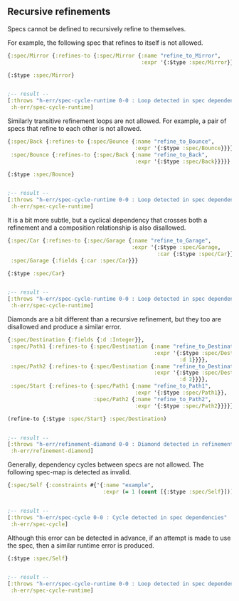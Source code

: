 <!---
  This markdown file was generated. Do not edit.
  -->

## Recursive refinements

Specs cannot be defined to recursively refine to themselves.

For example, the following spec that refines to itself is not allowed.

```clojure
{:spec/Mirror {:refines-to {:spec/Mirror {:name "refine_to_Mirror",
                                          :expr '{:$type :spec/Mirror}}}}}
```

```clojure
{:$type :spec/Mirror}


;-- result --
[:throws "h-err/spec-cycle-runtime 0-0 : Loop detected in spec dependencies"
 :h-err/spec-cycle-runtime]
```

Similarly transitive refinement loops are not allowed. For example, a pair of specs that refine to each other is not allowed.

```clojure
{:spec/Back {:refines-to {:spec/Bounce {:name "refine_to_Bounce",
                                        :expr '{:$type :spec/Bounce}}}},
 :spec/Bounce {:refines-to {:spec/Back {:name "refine_to_Back",
                                        :expr '{:$type :spec/Back}}}}}
```

```clojure
{:$type :spec/Bounce}


;-- result --
[:throws "h-err/spec-cycle-runtime 0-0 : Loop detected in spec dependencies"
 :h-err/spec-cycle-runtime]
```

It is a bit more subtle, but a cyclical dependency that crosses both a refinement and a composition relationship is also disallowed.

```clojure
{:spec/Car {:refines-to {:spec/Garage {:name "refine_to_Garage",
                                       :expr '{:$type :spec/Garage,
                                               :car {:$type :spec/Car}}}}},
 :spec/Garage {:fields {:car :spec/Car}}}
```

```clojure
{:$type :spec/Car}


;-- result --
[:throws "h-err/spec-cycle-runtime 0-0 : Loop detected in spec dependencies"
 :h-err/spec-cycle-runtime]
```

Diamonds are a bit different than a recursive refinement, but they too are disallowed and produce a similar error.

```clojure
{:spec/Destination {:fields {:d :Integer}},
 :spec/Path1 {:refines-to {:spec/Destination {:name "refine_to_Destination",
                                              :expr '{:$type :spec/Destination,
                                                      :d 1}}}},
 :spec/Path2 {:refines-to {:spec/Destination {:name "refine_to_Destination",
                                              :expr '{:$type :spec/Destination,
                                                      :d 2}}}},
 :spec/Start {:refines-to {:spec/Path1 {:name "refine_to_Path1",
                                        :expr '{:$type :spec/Path1}},
                           :spec/Path2 {:name "refine_to_Path2",
                                        :expr '{:$type :spec/Path2}}}}}
```

```clojure
(refine-to {:$type :spec/Start} :spec/Destination)


;-- result --
[:throws "h-err/refinement-diamond 0-0 : Diamond detected in refinement graph"
 :h-err/refinement-diamond]
```

Generally, dependency cycles between specs are not allowed. The following spec-map is detected as invalid.

```clojure
{:spec/Self {:constraints #{'{:name "example",
                              :expr (= 1 (count [{:$type :spec/Self}]))}}}}


;-- result --
[:throws "h-err/spec-cycle 0-0 : Cycle detected in spec dependencies"
 :h-err/spec-cycle]
```

Although this error can be detected in advance, if an attempt is made to use the spec, then a similar runtime error is produced.

```clojure
{:$type :spec/Self}


;-- result --
[:throws "h-err/spec-cycle-runtime 0-0 : Loop detected in spec dependencies"
 :h-err/spec-cycle-runtime]
```

